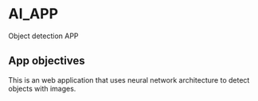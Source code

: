 # AI_APP
Object detection APP

## App objectives
This is an web application that uses neural network architecture to detect objects with images.